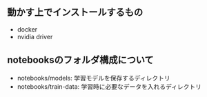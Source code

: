 ## 動かす上でインストールするもの

- docker
- nvidia driver

## notebooksのフォルダ構成について

- notebooks/models: 学習モデルを保存するディレクトリ
- notebooks/train-data: 学習時に必要なデータを入れるディレクトリ
